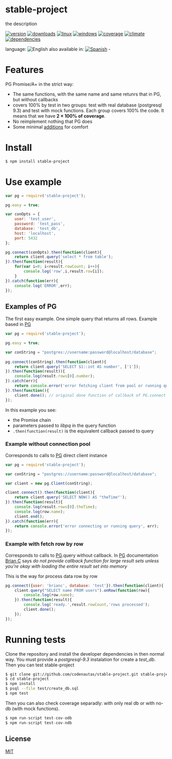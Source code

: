 <!--multilang v0 en:README.md es:LEEME.md -->
# stable-project
<!--lang:en-->
the description
<!--lang:es--]
**stable-project** descripción en castellano
[!--lang:*-->

[![version](https://img.shields.io/npm/v/pg-promise-strict.svg)](https://npmjs.org/package/pg-promise-strict)
[![downloads](https://img.shields.io/npm/dm/pg-promise-strict.svg)](https://npmjs.org/package/pg-promise-strict)
[![linux](https://img.shields.io/travis/codenautas/pg-promise-strict/master.svg)](https://travis-ci.org/codenautas/pg-promise-strict)
[![windows](https://ci.appveyor.com/api/projects/status/github/codenautas/pg-promise-strict?svg=true)](https://ci.appveyor.com/project/emilioplatzer/pg-promise-strict)
[![coverage](https://img.shields.io/coveralls/codenautas/pg-promise-strict/master.svg)](https://coveralls.io/r/codenautas/pg-promise-strict)
[![climate](https://img.shields.io/codeclimate/github/codenautas/pg-promise-strict.svg)](https://codeclimate.com/github/codenautas/pg-promise-strict)
[![dependencies](https://img.shields.io/david/codenautas/pg-promise-strict.svg)](https://david-dm.org/codenautas/stable-project)

<!--multilang buttons-->

language: ![English](https://raw.githubusercontent.com/codenautas/multilang/master/img/lang-en.png)
also available in:
[![Spanish](https://raw.githubusercontent.com/codenautas/multilang/master/img/lang-es.png)](LEEME.md) - 

<!--lang:en-->

# Features

PG Promise/A+ in the strict way:
 * The same functions, with the same name and same retunrs that in PG, but without callbacks
 * covers 100% by test in two groups: test with real database (postgresql 9.3) and test with mock functions. Each group covers 100% the code. It means that we have **2 × 100% of coverage**.
 * No reimplement nothing that PG does
 * Some minimal [additions](docs/additions.md) for comfort

<!--lang:es--]

# Características

pg-strict-promise implementa una versión con Promise/A+ en el sentido estricto de la librería PG.
 * Tiene las mismas funciones que PG, con los mismos nombres, los mismos parámetros y que devuelven lo mismo, reemplazando los *callbacks* con promesas.
 * Con pruebas que cubren el 100% del código en dos grupos: un grupo de pruebas que usa una base de datos real (postgresl 9.3) y otro que testea solo las llamadas (adaptaciones) que se hacen sobre PG. Ambos grupos de pruebas cubren el 100% del código. Así obtenemos una **cobertura de 2 × 100%**.
 * No se reimplementa nada de lo que PG ya implementa
 * Algunos [agregados](docs/agregados.md) mínimos para mayor comodidad

[!--lang:en-->

# Install

<!--lang:es--]

# Instalación

[!--lang:*-->

```sh
$ npm install stable-project
```

<!--lang:en-->

# Use example

<!--lang:es--]

# Ejemplo de uso

[!--lang:*-->

```js 
var pg = require('stable-project');

pg.easy = true;

var conOpts = {
    user: 'test_user',
    password: 'test_pass',
    database: 'test_db',
    host: 'localhost',
    port: 5432
};

pg.connect(conOpts).then(function(client){
    return client.query('select * from table');
}).then(function(result){
    for(var i=0; i<result.rowCount; i++){
        console.log('row',i,result.row[i]);
    }
}).catch(function(err){
    console.log('ERROR',err);
});
```

<!--lang:en-->

## Examples of PG

The first easy example. One simple query that returns all rows. Example based in [PG](https://www.npmjs.com/package/pg#client-pooling)

<!--lang:es--]

## Ejemplos de PG

El primer ejemplo. Trae todas las filas de una consulta a la vez. Ejemplo basado en [PG](https://www.npmjs.com/package/pg#client-pooling)

[!--lang:*-->

```js
var pg = require('stable-project');

pg.easy = true;

var conString = "postgres://username:password@localhost/database";
 
pg.connect(conString).then(function(client){
    return client.query('SELECT $1::int AS number', ['1']);
}).then(function(result)){
    console.log(result.rows[0].number);
}).catch(err){
    return console.error('error fetching client from pool or running query', err);
}).then(function(){    
    client.done(); // original done function of callback of PG.connect
});
```

<!--lang:en-->

In this example you see:
 * the Promise chain
 * parameters passed to *libpq* in the query function
 * `.then(function(result)` is the equivalent callback passed to query

### Example without connection pool

Corresponds to calls to [PG](https://github.com/brianc/node-postgres#client-instance) 
direct client instance

<!--lang:es--]

### Ejemplo sin el pool de conexiones

Corresponde al ejemplo de llamada a [PG](https://github.com/brianc/node-postgres#client-instance)
con conexión directa del cliente

[!--lang:*-->

```js
var pg = require('stable-project');

var conString = "postgres://username:password@localhost/database";

var client = new pg.Client(conString);

client.connect().then(function(client){
    return client.query('SELECT NOW() AS "theTime"');
}).then(function(result){
    console.log(result.rows[0].theTime);
    console.log(row.name);
    client.end();
}).catch(function(err){
    return console.error('error connecting or running query', err);
});
```

<!--lang:en-->

### Example with fetch row by row

Corresponds to calls to [PG](https://github.com/brianc/node-postgres/wiki/Client#simple-query-without-callback).query 
without callback. In [PG](https://github.com/brianc/node-postgres/wiki/Client#parameters-1) documentation 
[Brian C](https://github.com/brianc) says *do not provide callback function for large result sets unless you're okay with loading the entire result set into memory*
 
This is the way for process data row by row
 
<!--lang:es--]

### Ejemplo procesando de a una fila a la vez

Corresponde al ejemplo de llamada a [PG](https://github.com/brianc/node-postgres/wiki/Client#simple-query-without-callback).query 
sin función callback. En la documentación de [PG](https://github.com/brianc/node-postgres/wiki/Client#parameters-1),
[Brian C](https://github.com/brianc) dice *no especifique una function callback para consultas que devuelven grandes conjuntos de datos salvo que quiera que se acumule todo en memoria*
 
Esta es la manera de procesar fila por fila

[!--lang:*-->

```js
pg.connect({user: 'brianc', database: 'test'}).then(function(client){
    client.query("SELECT name FROM users").onRow(function(row){
        console.log(row.name);
    }).then(function(result){
        console.log('ready.',result.rowCount,'rows processed');
        client.done();
    });
});
```

<!--lang:en-->

# Running tests

Clone the repository and install the developer dependencies in then normal way. 
You must provide a *postgresql-9.3* instalation for create a *test_db*.
Then you can test stable-project
 
<!--lang:es--]

# Corriendo los tests

Para correr los test, además de clonar el repositorio e instalar con npm
tenemos que proveer una conexión a la base de datos *postgresql-9.3* para
poder crear el usuario *test_user* y la base *test_db*.

[!--lang:*-->

```sh
$ git clone git://github.com/codenautas/stable-project.git stable-project
$ cd stable-project 
$ npm install
$ psql --file test/create_db.sql
$ npm test
```

<!--lang:en-->

Then you can also check coverage separadly: with only real db or with no-db (with mock functions). 

<!--lang:es--]

Luego se puede verificar la covertura de código probarndo por separado los test con conexion a la base de datos (odb) 
o sin conexión (ndb, usando funciones sustitutas *mock functions* en vez de llamadas reales). 

[!--lang:*-->

```js
$ npm run-script test-cov-odb
$ npm run-script test-cov-ndb
```

<!--lang:en-->

## License

[MIT](LICENSE)

<!--lang:es--]

## Licencia

[MIT](LICENSE)

[!--lang:*-->
